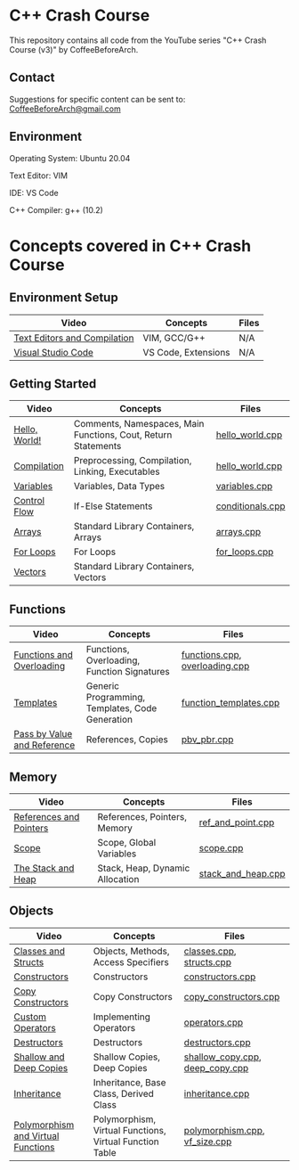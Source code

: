 # C++ Crash Course

This repository contains all code from the YouTube series "C++ Crash Course (v3)" by CoffeeBeforeArch.

## Contact

Suggestions for specific content can be sent to: CoffeeBeforeArch@gmail.com


## Environment 
Operating System: Ubuntu 20.04

Text Editor: VIM

IDE: VS Code

C++ Compiler: g++ (10.2)

# Concepts covered in C++ Crash Course
## Environment Setup
| Video | Concepts | Files |
| ----- | -------- | ----- |
|[Text Editors and Compilation](https://youtu.be/fBK19n2x-Bg) | VIM, GCC/G++ | N/A |
|[Visual Studio Code](https://youtu.be/T55-wbdSJQQ) | VS Code, Extensions | N/A |

## Getting Started
| Video | Concepts | Files |
| ----- | -------- | ----- |
|[Hello, World!](https://youtu.be/bapgLanrE9E) | Comments, Namespaces, Main Functions, Cout, Return Statements | [hello_world.cpp](https://github.com/CoffeeBeforeArch/cpp_crash_course/blob/master/fundamental_concepts/getting_started/hello_world/hello_world.cpp) |
|[Compilation](https://youtu.be/DpvoptkskSo) | Preprocessing, Compilation, Linking, Executables | [hello_world.cpp](https://github.com/CoffeeBeforeArch/cpp_crash_course/blob/master/fundamental_concepts/getting_started/hello_world/hello_world.cpp) |
|[Variables](https://youtu.be/ZRdtYCdlfhg) | Variables, Data Types | [variables.cpp](https://github.com/CoffeeBeforeArch/cpp_crash_course/blob/master/fundamental_concepts/getting_started/variables/variables.cpp) |
|[Control Flow](https://youtu.be/r7wDJHzIHP4) | If-Else Statements | [conditionals.cpp](https://github.com/CoffeeBeforeArch/cpp_crash_course/blob/master/fundamental_concepts/control_flow/conditionals/conditionals.cpp) |
|[Arrays](https://youtu.be/bpt2BsN-Qts) | Standard Library Containers, Arrays | [arrays.cpp](https://github.com/CoffeeBeforeArch/cpp_crash_course/blob/master/fundamental_concepts/containers/arrays/arrays.cpp) |
|[For Loops](https://youtu.be/t-fEzti4wbQ) | For Loops | [for_loops.cpp](https://github.com/CoffeeBeforeArch/cpp_crash_course/blob/master/fundamental_concepts/control_flow/for_loops/for_loops.cpp) |
|[Vectors](https://youtu.be/AFA7XmR9L-I) | Standard Library Containers, Vectors | |


## Functions
| Video | Concepts | Files |
| ----- | -------- | ----- |
|[Functions and Overloading](https://youtu.be/ZtC5MdA7e1U) | Functions, Overloading, Function Signatures | [functions.cpp](https://github.com/CoffeeBeforeArch/cpp_crash_course/blob/master/fundamental_concepts/functions/functions/functions.cpp), [overloading.cpp](https://github.com/CoffeeBeforeArch/cpp_crash_course/blob/master/fundamental_concepts/functions/overloading/overloading.cpp) |
|[Templates](https://youtu.be/QUXOdPSfecU) | Generic Programming, Templates, Code Generation | [function_templates.cpp](https://github.com/CoffeeBeforeArch/cpp_crash_course/blob/master/fundamental_concepts/functions/templates/function_templates.cpp) |
|[Pass by Value and Reference](https://youtu.be/kX8OtX55ZG4) | References, Copies | [pbv_pbr.cpp](https://github.com/CoffeeBeforeArch/cpp_crash_course/blob/master/fundamental_concepts/functions/pbv_pbr/pbv_pbr.cpp) |

## Memory
| Video | Concepts | Files |
| ----- | -------- | ----- |
|[References and Pointers](https://youtu.be/vksFame8ph8) | References, Pointers, Memory | [ref_and_point.cpp](https://github.com/CoffeeBeforeArch/cpp_crash_course/blob/master/fundamental_concepts/memory/ref_and_point/ref_and_point.cpp) |
|[Scope](https://youtu.be/MUMgZN_NIoA) | Scope, Global Variables | [scope.cpp](https://github.com/CoffeeBeforeArch/cpp_crash_course/blob/master/fundamental_concepts/memory/scope/scope.cpp) |
|[The Stack and Heap](https://youtu.be/abby950GU7A) | Stack, Heap, Dynamic Allocation | [stack_and_heap.cpp](https://github.com/CoffeeBeforeArch/cpp_crash_course/blob/master/fundamental_concepts/memory/stack_and_heap/stack_and_heap.cpp) |


## Objects
| Video | Concepts | Files |
| ----- | -------- | ----- |
|[Classes and Structs](https://youtu.be/A5xZW8TfYHk) | Objects, Methods, Access Specifiers | [classes.cpp](https://github.com/CoffeeBeforeArch/cpp_crash_course/blob/master/fundamental_concepts/objects/classes/classes.cpp), [structs.cpp](https://github.com/CoffeeBeforeArch/cpp_crash_course/blob/master/fundamental_concepts/objects/structs/structs.cpp) |
|[Constructors](https://youtu.be/OQ8gaj03Ti4) | Constructors | [constructors.cpp](https://github.com/CoffeeBeforeArch/cpp_crash_course/blob/master/fundamental_concepts/objects/constructors/constructors.cpp) |
|[Copy Constructors](https://youtu.be/IYDGq_rRTu8) | Copy Constructors | [copy_constructors.cpp](https://github.com/CoffeeBeforeArch/cpp_crash_course/blob/master/fundamental_concepts/objects/copy_constructors/copy_constructors.cpp) |
|[Custom Operators](https://youtu.be/q3Zzt__HD6E) | Implementing Operators | [operators.cpp](https://github.com/CoffeeBeforeArch/cpp_crash_course/blob/master/fundamental_concepts/objects/operators/operators.cpp) |
|[Destructors](https://youtu.be/3XXNY8rRuL4) | Destructors | [destructors.cpp](https://github.com/CoffeeBeforeArch/cpp_crash_course/blob/master/fundamental_concepts/objects/destructors/destructors.cpp) |
|[Shallow and Deep Copies](https://youtu.be/INLf1M0_zYc) | Shallow Copies, Deep Copies | [shallow_copy.cpp](https://github.com/CoffeeBeforeArch/cpp_crash_course/blob/master/fundamental_concepts/objects/copies/shallow_copy.cpp), [deep_copy.cpp](https://github.com/CoffeeBeforeArch/cpp_crash_course/blob/master/fundamental_concepts/objects/copies/deep_copy.cpp) |
|[Inheritance](https://youtu.be/gZW4MLpQDDY) | Inheritance, Base Class, Derived Class | [inheritance.cpp](https://github.com/CoffeeBeforeArch/cpp_crash_course/blob/master/fundamental_concepts/objects/inheritance/inheritance.cpp) |
|[Polymorphism and Virtual Functions](https://youtu.be/cHPuCu3gev8) | Polymorphism, Virtual Functions, Virtual Function Table | [polymorphism.cpp](https://github.com/CoffeeBeforeArch/cpp_crash_course/blob/master/fundamental_concepts/objects/polymorphism/polymorphism.cpp), [vf_size.cpp](https://github.com/CoffeeBeforeArch/cpp_crash_course/blob/master/fundamental_concepts/objects/polymorphism/vf_size.cpp) |



